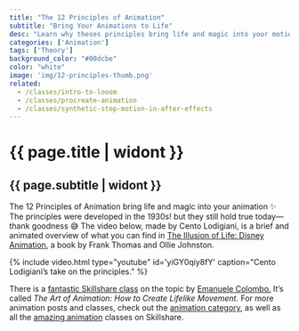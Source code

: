 ```yaml
---
title: "The 12 Principles of Animation"
subtitle: "Bring Your Animations to Life"
desc: "Learn why theses principles bring life and magic into your motion work"
categories: ['Animation']
tags: ['Theory']
background_color: "#00dcbe"
color: "white"
image: 'img/12-principles-thumb.png'
related:
  - /classes/intro-to-looom
  - /classes/procreate-animation
  - /classes/synthetic-stop-motion-in-after-effects
---
```

# {{ page.title | widont }}
## {{ page.subtitle | widont }}

The 12 Principles of Animation bring life and magic into your animation ✨ The principles were developed in the 1930s! but they still hold true today—thank goodness 😅 The video below, made by Cento Lodigiani, is a brief and animated overview of what you can find in [The Illusion of Life: Disney Animation](https://www.goodreads.com/book/show/106731.The_Illusion_of_Life), a book by Frank Thomas and Ollie Johnston.

{% include video.html type="youtube" id='yiGY0qiy8fY' caption="Cento Lodigiani’s take on the principles." %}

There is a [fantastic Skillshare class](https://www.skillshare.com/classes/The-Art-of-Animation-How-to-Create-Lifelike-Movement/489321939?teacherRef=6102916) on the topic by [Emanuele Colombo.](http://www.emanuelecolombo.it/) It’s called *The Art of Animation: How to Create Lifelike Movement.* For more animation posts and classes, check out the [animation category](/categories/animation), as well as all the [amazing animation](https://www.skillshare.com/browse/animation?teacherRef=6102916) classes on Skillshare.